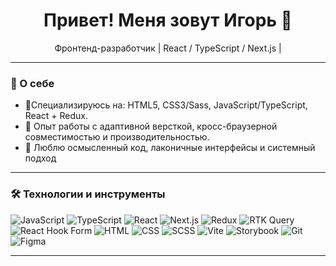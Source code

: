 <h1 align="center">Привет! Меня зовут Игорь 👋</h1>

<p align="center">
  Фронтенд-разработчик | React / TypeScript / Next.js | 
</p>

---

### 🚀 О себе

- 🌱Специализируюсь на: HTML5, CSS3/Sass, JavaScript/TypeScript, React + Redux.
- 🌱 Опыт работы с адаптивной версткой, кросс-браузерной совместимостью и производительностью.
- 🎯 Люблю осмысленный код, лаконичные интерфейсы и системный подход

---

### 🛠 Технологии и инструменты

![JavaScript](https://img.shields.io/badge/-JavaScript-F7DF1E?style=for-the-badge&logo=javascript&logoColor=black)
![TypeScript](https://img.shields.io/badge/-TypeScript-3178C6?style=for-the-badge&logo=typescript&logoColor=white)
![React](https://img.shields.io/badge/-React-61DAFB?style=for-the-badge&logo=react&logoColor=black)
![Next.js](https://img.shields.io/badge/-Next.js-000000?style=for-the-badge&logo=next.js&logoColor=white)
![Redux](https://img.shields.io/badge/-Redux-764ABC?style=for-the-badge&logo=redux&logoColor=white)
![RTK Query](https://img.shields.io/badge/-RTK%20Query-764ABC?style=for-the-badge&logo=redux&logoColor=white)
![React Hook Form](https://img.shields.io/badge/-React%20Hook%20Form-EC5990?style=for-the-badge&logo=reacthookform&logoColor=white)
![HTML](https://img.shields.io/badge/-HTML5-E34F26?style=for-the-badge&logo=html5&logoColor=white)
![CSS](https://img.shields.io/badge/-CSS3-1572B6?style=for-the-badge&logo=css3&logoColor=white)
![SCSS](https://img.shields.io/badge/-SCSS-CC6699?style=for-the-badge&logo=sass&logoColor=white)
![Vite](https://img.shields.io/badge/-Vite-646CFF?style=for-the-badge&logo=vite&logoColor=white)
![Storybook](https://img.shields.io/badge/-Storybook-FF4785?style=for-the-badge&logo=storybook&logoColor=white)
![Git](https://img.shields.io/badge/-Git-F05032?style=for-the-badge&logo=git&logoColor=white)
![Figma](https://img.shields.io/badge/-Figma-F24E1E?style=for-the-badge&logo=figma&logoColor=white)


---
